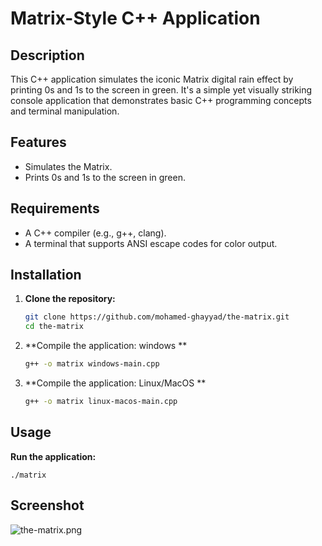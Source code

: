 # Matrix-Style C++ Application

## Description

This C++ application simulates the iconic Matrix digital rain effect by printing 0s and 1s to the screen in green. It's a simple yet visually striking console application that demonstrates basic C++ programming concepts and terminal manipulation.

## Features

- Simulates the Matrix.
- Prints 0s and 1s to the screen in green.

## Requirements

- A C++ compiler (e.g., g++, clang).
- A terminal that supports ANSI escape codes for color output.

## Installation

1. **Clone the repository:**

    ```sh
    git clone https://github.com/mohamed-ghayyad/the-matrix.git
    cd the-matrix
    ```

2. **Compile the application: windows **

    ```sh
    g++ -o matrix windows-main.cpp
    ```
2. **Compile the application: Linux/MacOS **

    ```sh
    g++ -o matrix linux-macos-main.cpp
    ```

## Usage

**Run the application:**

    ./matrix

## Screenshot

![the-matrix.png](https://github.com/mohamed-ghayyad/the-matrix/blob/main/the-matrix.gif?raw=true)
